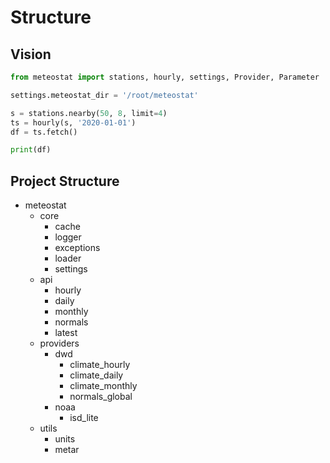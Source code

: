# Structure

## Vision

```py
from meteostat import stations, hourly, settings, Provider, Parameter

settings.meteostat_dir = '/root/meteostat'

s = stations.nearby(50, 8, limit=4)
ts = hourly(s, '2020-01-01')
df = ts.fetch()

print(df)
```

## Project Structure

- meteostat
  - core
    - cache
    - logger
    - exceptions
    - loader
    - settings
  - api
    - hourly
    - daily
    - monthly
    - normals
    - latest
  - providers
    - dwd
      - climate_hourly
      - climate_daily
      - climate_monthly
      - normals_global
    - noaa
      - isd_lite
  - utils
    - units
    - metar